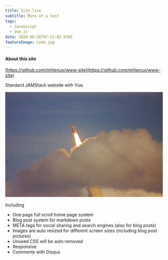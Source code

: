 ```yaml
---
title: Site live
subtitle: More of a test
tags:
  - JavaScript
  - Vue.js
date: 2020-06-26T07:11:02.978Z
featureImage: code.jpg
---
```


#### About this site

[https://github.com/mhlenux/www-site](https://github.com/mhlenux/www-site)

Standard JAMStack website with Vue.

![example-image](rocket.jpg)

Including

- One page full scroll home page system
- Blog post system for markdown posts
- META tags for social sharing and search engines (also for blog posts)
- Images are auto resized for different screen sizes (including blog post pictures)
- Unused CSS will be auto removed
- Responsive
- Comments with Disqus
